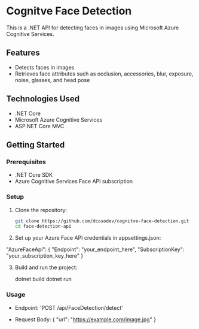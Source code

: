 # Cognitve Face Detection

This is a .NET API for detecting faces in images using Microsoft Azure Cognitive Services.

## Features

- Detects faces in images
- Retrieves face attributes such as occlusion, accessories, blur, exposure, noise, glasses, and head pose

## Technologies Used

- .NET Core
- Microsoft Azure Cognitive Services
- ASP.NET Core MVC

## Getting Started

### Prerequisites

- .NET Core SDK
- Azure Cognitive Services Face API subscription

### Setup

1. Clone the repository:

   ```bash
   git clone https://github.com/dcosodev/cognitve-face-detection.git
   cd face-detection-api

2. Set up your Azure Face API credentials in appsettings.json:

  "AzureFaceApi": {
    "Endpoint": "your_endpoint_here",
    "SubscriptionKey": "your_subscription_key_here"
  }
  
3. Build and run the project:

   dotnet build
   dotnet run

### Usage
- Endpoint: 'POST /api/FaceDetection/detect'
  
- Request Body:
  {
    "url": "https://example.com/image.jpg"
  }



  







